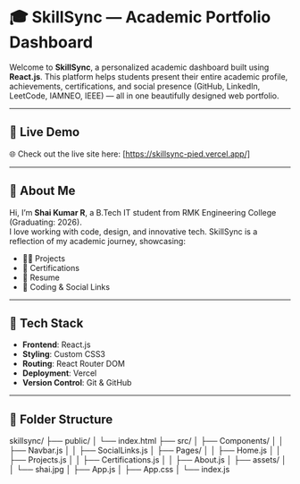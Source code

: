 # 🎓 SkillSync — Academic Portfolio Dashboard

Welcome to **SkillSync**, a personalized academic dashboard built using **React.js**. This platform helps students present their entire academic profile, achievements, certifications, and social presence (GitHub, LinkedIn, LeetCode, IAMNEO, IEEE) — all in one beautifully designed web portfolio.

---

## 🚀 Live Demo

🌐 Check out the live site here: [https://skillsync-pied.vercel.app/]

---

## 🧠 About Me

Hi, I’m **Shai Kumar R**, a B.Tech IT student from RMK Engineering College (Graduating: 2026).  
I love working with code, design, and innovative tech. SkillSync is a reflection of my academic journey, showcasing:
- 👨‍💻 Projects
- 🏅 Certifications
- 📄 Resume
- 🔗 Coding & Social Links

---

## 📂 Tech Stack

- **Frontend**: React.js
- **Styling**: Custom CSS3
- **Routing**: React Router DOM
- **Deployment**: Vercel
- **Version Control**: Git & GitHub

---

## 📁 Folder Structure
skillsync/
├── public/
│ └── index.html
├── src/
│ ├── Components/
│ │ ├── Navbar.js
│ │ ├── SocialLinks.js
│ ├── Pages/
│ │ ├── Home.js
│ │ ├── Projects.js
│ │ ├── Certifications.js
│ │ ├── About.js
│ ├── assets/
│ │ └── shai.jpg
│ ├── App.js
│ ├── App.css
│ └── index.js


